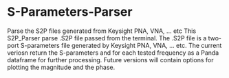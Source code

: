 # S-Parameters-Parser
Parse the S2P files generated from Keysight PNA, VNA, ... etc 
This S2P_Parser parse .S2P file passed from the terminal.
The .S2P file is a two-port S-parameters file generated by Keysight PNA, VNA, ... etc.
The current veriosn return the S-parameters and for each tested frequency as a Panda dataframe for further processing.
Future versions will contain options for plotting the magnitude and the phase.

  
